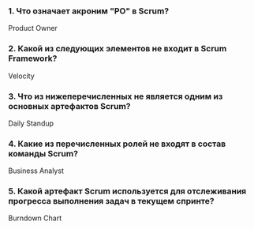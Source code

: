 ### 1. Что означает акроним "PO" в Scrum?
Product Owner
### 2. Какой из следующих элементов не входит в Scrum Framework?
Velocity
### 3. Что из нижеперечисленных не является одним из основных артефактов Scrum?
Daily Standup
### 4. Какие из перечисленных ролей не входят в состав команды Scrum?
Business Analyst
### 5. Какой артефакт Scrum используется для отслеживания прогресса выполнения задач в текущем спринте?
Burndown Chart
